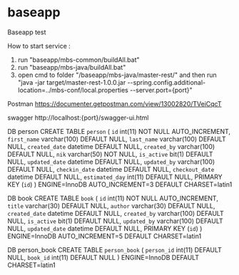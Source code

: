 # baseapp
Baseapp test

How to start service :
1. run "baseapp/mbs-common/buildAll.bat"
2. run "baseapp/mbs-java/buildAll.bat"
3. open cmd to folder "/baseapp/mbs-java/master-rest/" 
   and then run "java -jar target/master-rest-1.0.0.jar --spring.config.additional-location=../mbs-conf/local.properties --server.port={port}"
   
Postman
https://documenter.getpostman.com/view/13002820/TVeiCqcT

swagger
http://localhost:{port}/swagger-ui.html

DB person
CREATE TABLE `person` (
  `id` int(11) NOT NULL AUTO_INCREMENT,
  `first_name` varchar(100) DEFAULT NULL,
  `last_name` varchar(100) DEFAULT NULL,
  `created_date` datetime DEFAULT NULL,
  `created_by` varchar(100) DEFAULT NULL,
  `nik` varchar(50) NOT NULL,
  `is_active` bit(1) DEFAULT NULL,
  `updated_date` datetime DEFAULT NULL,
  `updated_by` varchar(100) DEFAULT NULL,
  `checkin_date` datetime DEFAULT NULL,
  `checkout_date` datetime DEFAULT NULL,
  `estimated_day` int(11) DEFAULT NULL,
  PRIMARY KEY (`id`)
) ENGINE=InnoDB AUTO_INCREMENT=3 DEFAULT CHARSET=latin1

DB book
CREATE TABLE `book` (
  `id` int(11) NOT NULL AUTO_INCREMENT,
  `title` varchar(30) DEFAULT NULL,
  `author` varchar(30) DEFAULT NULL,
  `created_date` datetime DEFAULT NULL,
  `created_by` varchar(100) DEFAULT NULL,
  `is_active` bit(1) DEFAULT NULL,
  `updated_by` varchar(100) DEFAULT NULL,
  `updated_date` datetime DEFAULT NULL,
  PRIMARY KEY (`id`)
) ENGINE=InnoDB AUTO_INCREMENT=5 DEFAULT CHARSET=latin1

DB person_book
CREATE TABLE `person_book` (
  `person_id` int(11) DEFAULT NULL,
  `book_id` int(11) DEFAULT NULL
) ENGINE=InnoDB DEFAULT CHARSET=latin1